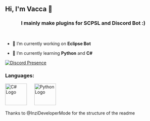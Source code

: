 ## Hi, I'm Vacca 👋

<h3 align="center">I mainly make plugins for SCPSL and Discord Bot :)</h3><br>

- 🔭 I’m currently working on **Eclipse Bot**

- 🌱 I’m currently learning **Python** and **C#**

[![Discord Presence](https://lanyard.cnrad.dev/api/1030951880936935525)](https://discord.com/users/1030951880936935525)

<h3 align="left">Languages:</h3>
<p>
  <img src="https://upload.wikimedia.org/wikipedia/commons/b/bd/Logo_C_sharp.svg" alt="C# Logo" width="70" style="margin-right: 20px;"/>
  <img src="https://upload.wikimedia.org/wikipedia/commons/c/c3/Python-logo-notext.svg" alt="Python Logo" width="70"/>
</p>





Thanks to @InziDeveloperMode for the structure of the readme

